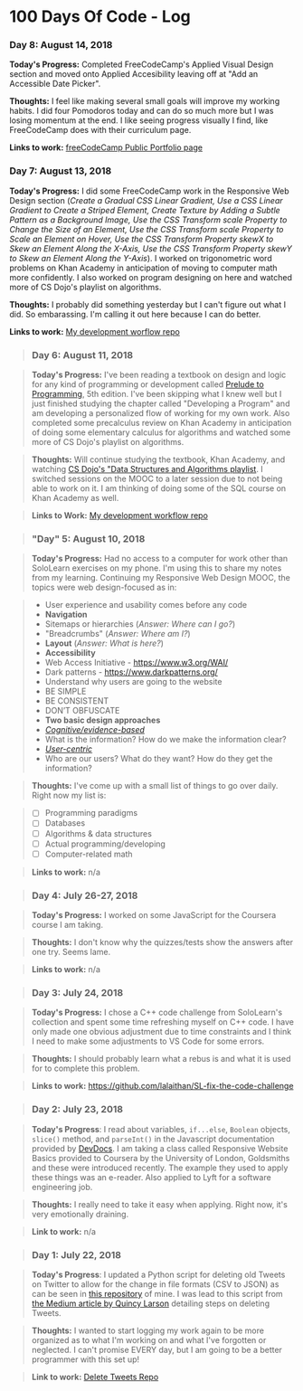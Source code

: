 # 100 Days Of Code - Log

### Day 8: August 14, 2018

**Today's Progress:** Completed FreeCodeCamp's Applied Visual Design section and moved onto Applied Accesibility leaving off at "Add an Accessible Date Picker".

**Thoughts:** I feel like making several small goals will improve my working habits. I did four Pomodoros today and can do so much more but I was losing momentum at the end. I like seeing progress visually I find, like FreeCodeCamp does with their curriculum page.

**Links to work:** [freeCodeCamp Public Portfolio page](https://www.freecodecamp.org/lalaithan)

### Day 7: August 13, 2018

**Today's Progress:** I did some FreeCodeCamp work in the Responsive Web Design section (*Create a Gradual CSS Linear Gradient, Use a CSS Linear Gradient to Create a Striped Element, Create Texture by Adding a Subtle Pattern as a Background Image, Use the CSS Transform scale Property to Change the Size of an Element, Use the CSS Transform scale Property to Scale an Element on Hover, Use the CSS Transform Property skewX to Skew an Element Along the X-Axis, Use the CSS Transform Property skewY to Skew an Element Along the Y-Axis*). I worked on trigonometric word problems on Khan Academy in anticipation of moving to computer math more confidently. I also worked on program designing on here and watched more of CS Dojo's playlist on algorithms.

**Thoughts:** I probably did something yesterday but I can't figure out what I did. So embarassing. I'm calling it out here because I can do better.

**Links to work:** [My development worflow repo](https://github.com/lalaithan/program-development-practices)

>### Day 6: August 11, 2018

>**Today's Progress:** I've been reading a textbook on design and logic for any kind of programming or development called [Prelude to Programming](https://smile.amazon.com/Prelude-Programming-Concepts-Pearson-Computer/dp/0132167395/ref=sr_1_2?ie=UTF8&qid=1534093230&sr=8-2&keywords=prelude+to+programming&dpID=51AVYA7Mj6L&preST=_SX218_BO1,204,203,200_QL40_&dpSrc=srch), 5th edition. I've been skipping what I knew well but I just finished studying the chapter called "Developing a Program" and am developing a personalized flow of working for my own work. Also completed some precalculus review on Khan Academy in anticipation of doing some elementary calculus for algorithms and watched some more of CS Dojo's playlist on algorithms.

>**Thoughts:** Will continue studying the textbook, Khan Academy, and watching [CS Dojo's "Data Structures and Algorithms playlist](https://www.youtube.com/playlist?list=PLBZBJbE_rGRV8D7XZ08LK6z-4zPoWzu5H). I switched sessions on the MOOC to a later session due to not being able to work on it. I am thinking of doing some of the SQL course on Khan Academy as well.

>**Links to Work:** [My development workflow repo](https://github.com/lalaithan/program-development-practices)

>### "Day" 5: August 10, 2018

>**Today's Progress:** Had no access to a computer for work other than SoloLearn exercises on my phone. I'm using this to share my notes from my learning. Continuing my Responsive Web Design MOOC, the topics were web design-focused as in:

>* User experience and usability comes before any code
>* __Navigation__
>  * Sitemaps or hierarchies (_Answer: Where can I go?_)
>  * "Breadcrumbs" (_Answer: Where am I?_)
>* __Layout__ (_Answer: What is here?_)
>* __Accessibility__
>  * Web Access Initiative - https://www.w3.org/WAI/
>* Dark patterns - https://www.darkpatterns.org/
>* Understand why users are going to the website
>* BE SIMPLE
>* BE CONSISTENT
>* DON’T OBFUSCATE
>* __Two basic design approaches__
>  * _[Cognitive/evidence-based](https://www.edwardtufte.com/tufte/)_
>   * What is the information? How do we make the information clear?
>  * _[User-centric](https://www.w3.org/WAI/redesign/ucd)_
>   * Who are our users? What do they want? How do they get the information?

>**Thoughts:** I've come up with a small list of things to go over daily. Right now my list is:

>* [ ] Programming paradigms
>* [ ] Databases
>* [ ] Algorithms & data structures
>* [ ] Actual programming/developing
>* [ ] Computer-related math

>**Links to work:** n/a

> ### Day 4: July 26-27, 2018

>**Today's Progress:** I worked on some JavaScript for the Coursera course I am taking.

>**Thoughts:** I don't know why the quizzes/tests show the answers after one try. Seems lame.

>**Links to work:** n/a

>### Day 3: July 24, 2018

>**Today's Progress:** I chose a C++ code challenge from SoloLearn's collection and spent some time refreshing myself on C++ code. I have only made one obvious adjustment due to time constraints and I think I need to make some adjustments to VS Code for some errors.

>**Thoughts:** I should probably learn what a rebus is and what it is used for to complete this problem.

>**Links to work:** https://github.com/lalaithan/SL-fix-the-code-challenge

>### Day 2: July 23, 2018

>**Today's Progress**: I read about variables,  `if...else`, `Boolean` objects, `slice()` method, and `parseInt()` in the Javascript documentation provided by [DevDocs](https://http://devdocs.io). I am taking a class called Responsive Website Basics provided to Coursera by the University of London, Goldsmiths and these were introduced recently. The example they used to apply these things was an e-reader. Also applied to Lyft for a software engineering job.

>**Thoughts:** I really need to take it easy when applying. Right now, it's very emotionally draining.

>**Link to work:** n/a

>### Day 1: July 22, 2018

>**Today's Progress**: I updated a Python script for deleting old Tweets on Twitter to allow for the change in file formats (CSV to JSON) as can be seen in [this repository](https://github.com/lalaithan/delete-tweets) of mine. I was lead to this script from [the Medium article by Quincy Larson](https://medium.freecodecamp.org/how-to-delete-your-past-tweets-in-bulk-and-for-free-save-yourself-from-your-past-self-f8844cdbda2) detailing steps on deleting Tweets.

>**Thoughts:** I wanted to start logging my work again to be more organized as to what I'm working on and what I've forgotten or neglected. I can't promise EVERY day, but I am going to be a better programmer with this set up!

>**Link to work:** [Delete Tweets Repo](https://github.com/lalaithan/delete-tweets)
